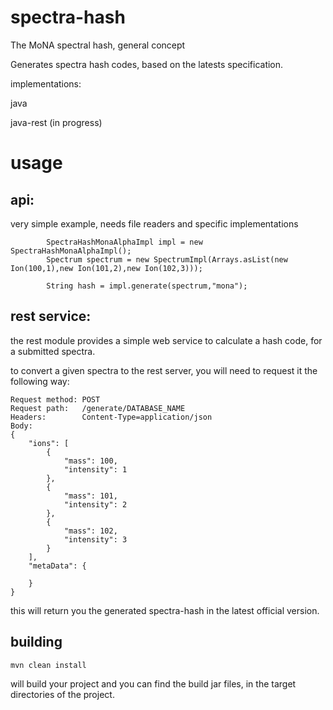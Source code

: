 # spectra-hash
The MoNA spectral hash, general concept

Generates spectra hash codes, based on the latests specification.

implementations:

java

java-rest (in progress)

# usage

## api:
very simple example, needs file readers and specific implementations

```
        SpectraHashMonaAlphaImpl impl = new SpectraHashMonaAlphaImpl();
        Spectrum spectrum = new SpectrumImpl(Arrays.asList(new Ion(100,1),new Ion(101,2),new Ion(102,3)));

        String hash = impl.generate(spectrum,"mona");
```

## rest service:

the rest module provides a simple web service to calculate a hash code, for a submitted spectra.

to convert a given spectra to the rest server, you will need to request it the following way:

```
Request method:	POST
Request path:	/generate/DATABASE_NAME
Headers:		Content-Type=application/json
Body:
{
    "ions": [
        {
            "mass": 100,
            "intensity": 1
        },
        {
            "mass": 101,
            "intensity": 2
        },
        {
            "mass": 102,
            "intensity": 3
        }
    ],
    "metaData": {
        
    }
}
```

this will return you the generated spectra-hash in the latest official version.

## building

```
mvn clean install
```

will build your project and you can find the build jar files, in the target directories of the project.